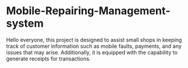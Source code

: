 # Mobile-Repairing-Management-system
Hello everyone, this project is designed to assist small shops in keeping track of customer information such as mobile faults, payments, and any issues that may arise.
Additionally, it is equipped with the capability to generate receipts for transactions.
